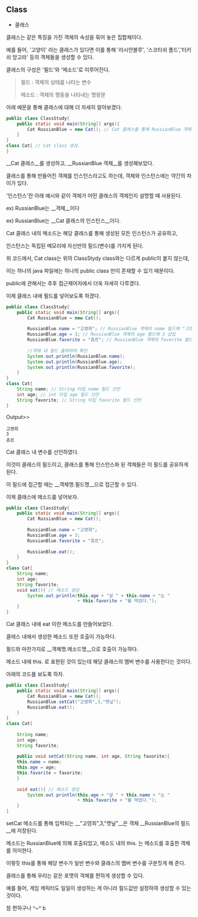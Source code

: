 ## Class

- 클래스

클래스는 같은 특징을 가진 객체의 속성을 묶어 놓은 집합체이다.

예를 들어, '고양이' 라는 클래스가 있다면 이를 통해 '러시안블루', '스코티쉬 폴드','터키쉬 앙고라' 등의 객체들을 생성할 수 있다.

클래스의 구성은  '필드'와 '메소드'로 이루어진다.

>필드 : 객체의 상태를 나타는 변수
>
>메소드 : 객체의 행동을 나타내는 명령문

아래 예문을 통해 클래스에 대해 더 자세히 알아보겠다.

```java
public class ClassStudy{
    public static void main(String[] args){
        Cat RussianBlue = new Cat(); // Cat 클래스를 통해 RussianBlue 객체 생성
    }
}
class Cat{ // Cat class 생성.
}
```

__Cat 클래스__를 생성하고, __RussianBlue 객체__를 생성해보았다.

클래스를 통해 만들어진 객체를 인스턴스라고도 하는데, 객체와 인스턴스에는 약간의 차이가 있다.

'인스턴스'란 아래 예시와 같이 객체가 어떤 클래스의 객체인지 설명할 때 사용된다.

ex) RussianBlue는 __객체__이다

ex) RussianBlue는 __Cat 클래스의 인스턴스__이다.

Cat 클래스 내의 메소드는 해당 클래스를 통해 생성된 모든 인스턴스가 공유하고,

인스턴스는 독립된 메모리에 자신만의 필드(변수)를 가지게 된다.



위 코드에서, Cat class는 위의 ClassStydy class와는 다르게 public이 붙지 않는데,

이는 하나의 java 파일에는 하나의 public class 만이 존재할 수 있기 때문이다.

public에 관해서는 추후 접근제어자에서 더욱 자세히 다루겠다.



이제 클래스 내에 필드를 넣어보도록 하겠다.

```java
public class ClassStudy{
    public static void main(String[] args){
        Cat RussianBlue = new Cat();
        
        RussianBlue.name = "고영희"; // RussianBlue 객체의 name 필드에 "고영희" 삽입
        RussianBlue.age = 3; // RussianBlue 객체의 age 필드에 3 삽입
        RussianBlue.favorite = "츄르"; // RussianBlue 객체의 favorite 필드에 "츄르" 삽입
        
        //객체 내 필드 출력하여 확인
        System.out.println(RussianBlue.name);
        System.out.println(RussianBlue.age);
        System.out.println(RussianBlue.favorite);
    }
}
class Cat{
    String name; // String 타입 name 필드 선언
    int age; // int 타입 age 필드 선언
    String favorite; // String 타입 favorite 필드 선언
}
```

Output>>

```
고영희
3
츄르
```

Cat 클래스 내 변수를 선언하였다.

이것이 클래스의 필드이고, 클래스를 통해 인스턴스화 된 객체들은 이 필드를 공유하게 된다.

이 필드에 접근할 때는 __객체명.필드명__으로 접근할 수 있다.



이제 클래스에 메소드를 넣어보자.

```java
public class ClassStudy{
    public static void main(String[] args){
        Cat RussianBlue = new Cat();
        
        RussianBlue.name = "고영희";
        RussianBlue.age = 3;
        RussianBlue.favorite = "츄르";
        
        RussianBlue.eat();
    }
}
class Cat{
    String name;
    int age;
    String favorite;
    void eat(){ // 메소드 생성
        System.out.println(this.age + "살 " + this.name + "는 "
                           + this.favorite + "를 먹었다.");
    }
}
```

Cat 클래스 내에 eat 이란 메소드를 만들어보았다.

클래스 내에서 생성한 메소드 또한 호출이 가능하다.

필드와 마찬가지로 __객체명.메소드명__으로 호출이 가능하다.

메소드 내에 this. 로 표현된 것이 있는데 해당 클래스의 멤버 변수를 사용한다는 것이다.



아래의 코드를 보도록 하자.

```java
public class ClassStudy{
    public static void main(String[] args){
        Cat RussianBlue = new Cat();
        RussianBlue.setCat("고영희",3,"캣닢");
        RussianBlue.eat();        
    }
}
class Cat{
    
	String name;
	int age;
	String favorite;
	
	public void setCat(String name, int age, String favorite){
	this.name = name;
	this.age = age;
	this.favorite = favorite;
	}
	
    void eat(){ // 메소드 생성
        System.out.println(this.age + "살 " + this.name + "는 "
                           + this.favorite + "를 먹었다.");
    }
}
```

setCat 메소드를 통해 입력되는 __"고영희",3,"캣닢"__은 객체 __RussianBlue의 필드__에 저장된다.

메소드는 RussianBlue에 의해 호출되었고, 메소드 내의 this. 는 메소드를 호출한 객체를 의미한다.

이렇듯 this를 통해 해당 변수가 일반 변수와 클래스의 멤버 변수를 구분짓게 해 준다.



클래스를 통해 우리는 같은 포맷의 객체를 편하게 생성할 수 있다.

예를 들어, 게임 캐릭터도 일일이 생성하는 게 아니라 필드값만 설정하여 생성할 수 있는 것이다.

참 편하구나 ^~^ b